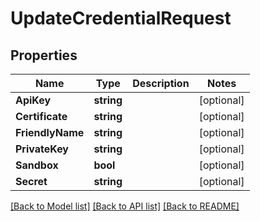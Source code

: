 # UpdateCredentialRequest

## Properties

Name | Type | Description | Notes
------------ | ------------- | ------------- | -------------
**ApiKey** | **string** |  | [optional] 
**Certificate** | **string** |  | [optional] 
**FriendlyName** | **string** |  | [optional] 
**PrivateKey** | **string** |  | [optional] 
**Sandbox** | **bool** |  | [optional] 
**Secret** | **string** |  | [optional] 

[[Back to Model list]](../README.md#documentation-for-models) [[Back to API list]](../README.md#documentation-for-api-endpoints) [[Back to README]](../README.md)


